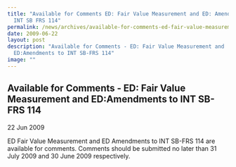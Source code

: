 ```yaml
---
title: "Available for Comments ED: Fair Value Measurement and ED: Amendments to
  INT SB FRS 114"
permalink: /news/archives/available-for-comments-ed-fair-value-measurement-and-ed-amendments-to-int-sb-frs-114/
date: 2009-06-22
layout: post
description: "Available for Comments - ED: Fair Value Measurement and
  ED:Amendments to INT SB-FRS 114"
image: ""
---
```

Available for Comments - ED: Fair Value Measurement and ED:Amendments to INT SB-FRS 114
---------------------------------------------------------------------------------------

22 Jun 2009

ED Fair Value Measurement and ED Amendments to INT SB-FRS 114 are available for comments. Comments should be submitted no later than 31 July 2009 and 30 June 2009 respectively.